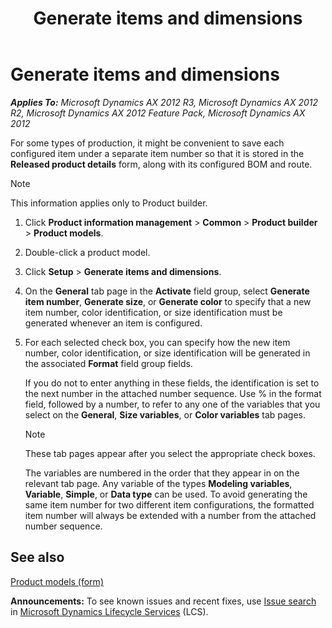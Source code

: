 ﻿---
title: Generate items and dimensions
TOCTitle: Generate items and dimensions
ms:assetid: d0cbd4c1-1628-4f7b-969e-3ba6356d0c85
ms:mtpsurl: https://technet.microsoft.com/en-us/library/Aa551012(v=AX.60)
ms:contentKeyID: 36059491
ms.date: 06/13/2017
mtps_version: v=AX.60
f1_keywords:
- product builder
- product builder dimensions
- product builder items
---

# Generate items and dimensions 


_**Applies To:** Microsoft Dynamics AX 2012 R3, Microsoft Dynamics AX 2012 R2, Microsoft Dynamics AX 2012 Feature Pack, Microsoft Dynamics AX 2012_

For some types of production, it might be convenient to save each configured item under a separate item number so that it is stored in the **Released product details** form, along with its configured BOM and route.


> [!NOTE]
> <P>This information applies only to Product builder.</P>



1.  Click **Product information management** \> **Common** \> **Product builder** \> **Product models**.

2.  Double-click a product model.

3.  Click **Setup** \> **Generate items and dimensions**.

4.  On the **General** tab page in the **Activate** field group, select **Generate item number**, **Generate size**, or **Generate color** to specify that a new item number, color identification, or size identification must be generated whenever an item is configured.

5.  For each selected check box, you can specify how the new item number, color identification, or size identification will be generated in the associated **Format** field group fields.
    
    If you do not to enter anything in these fields, the identification is set to the next number in the attached number sequence. Use % in the format field, followed by a number, to refer to any one of the variables that you select on the **General**, **Size variables**, or **Color variables** tab pages.
    

    > [!NOTE]
    > <P>These tab pages appear after you select the appropriate check boxes.</P>

    
    The variables are numbered in the order that they appear in on the relevant tab page. Any variable of the types **Modeling variables**, **Variable**, **Simple**, or **Data type** can be used. To avoid generating the same item number for two different item configurations, the formatted item number will always be extended with a number from the attached number sequence.

## See also

[Product models (form)](https://technet.microsoft.com/en-us/library/aa572853\(v=ax.60\))

  
**Announcements:** To see known issues and recent fixes, use [Issue search](http://go.microsoft.com/fwlink/?linkid=389258) in [Microsoft Dynamics Lifecycle Services](http://go.microsoft.com/fwlink/?linkid=306505) (LCS).

